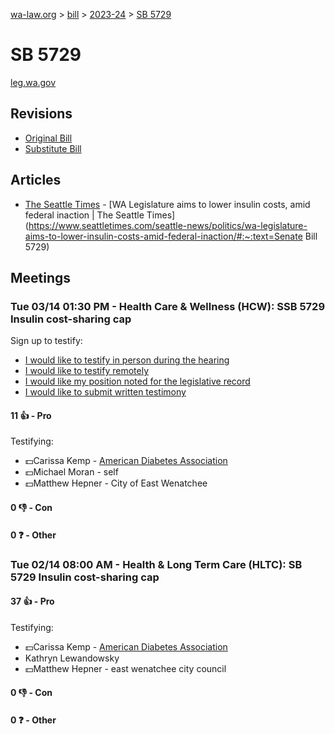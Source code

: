 [wa-law.org](/) > [bill](/bill/) > [2023-24](/bill/2023-24/) > [SB 5729](/bill/2023-24/sb/5729/)

# SB 5729
[leg.wa.gov](https://app.leg.wa.gov/billsummary?BillNumber=5729&Year=2023&Initiative=false)

## Revisions
* [Original Bill](1/)
* [Substitute Bill](S/)

## Articles
* [The Seattle Times](/org/the_seattle_times/) - [WA Legislature aims to lower insulin costs, amid federal inaction | The Seattle Times](https://www.seattletimes.com/seattle-news/politics/wa-legislature-aims-to-lower-insulin-costs-amid-federal-inaction/#:~:text=Senate Bill 5729)

## Meetings
### Tue 03/14 01:30 PM - Health Care & Wellness (HCW): SSB 5729 Insulin cost-sharing cap
Sign up to testify:
* [I would like to testify in person during the hearing](https://app.leg.wa.gov/csi/Testifier/Add?chamber=House&mId=30990&aId=153196&caId=22014&tId=1)
* [I would like to testify remotely](https://app.leg.wa.gov/csi/Testifier/Add?chamber=House&mId=30990&aId=153196&caId=22014&tId=2)
* [I would like my position noted for the legislative record](https://app.leg.wa.gov/csi/Testifier/Add?chamber=House&mId=30990&aId=153196&caId=22014&tId=3)
* [I would like to submit written testimony](https://app.leg.wa.gov/csi/Testifier/Add?chamber=House&mId=30990&aId=153196&caId=22014&tId=4)

#### 11 👍 - Pro
Testifying:
* 💵Carissa Kemp - [American Diabetes Association](/org/american_diabetes_association/)
* 💵Michael Moran - self
* 💵Matthew Hepner - City of East Wenatchee

#### 0 👎 - Con

#### 0 ❓ - Other

### Tue 02/14 08:00 AM - Health & Long Term Care (HLTC): SB 5729 Insulin cost-sharing cap
#### 37 👍 - Pro
Testifying:
* 💵Carissa Kemp - [American Diabetes Association](/org/american_diabetes_association/)
* Kathryn Lewandowsky
* 💵Matthew Hepner - east wenatchee city council

#### 0 👎 - Con

#### 0 ❓ - Other
